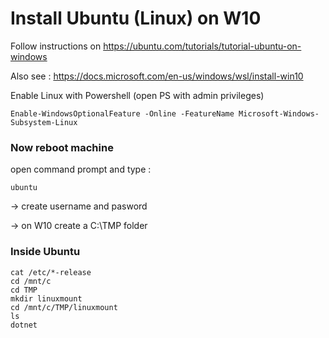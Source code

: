 # Install Ubuntu (Linux) on W10
Follow instructions on   https://ubuntu.com/tutorials/tutorial-ubuntu-on-windows

Also see : https://docs.microsoft.com/en-us/windows/wsl/install-win10

Enable Linux with Powershell (open PS with admin privileges)

	Enable-WindowsOptionalFeature -Online -FeatureName Microsoft-Windows-Subsystem-Linux


### Now reboot machine

open command prompt and type :

	ubuntu
	
-> create username and pasword

-> on W10 create a C:\TMP folder

### Inside Ubuntu

    cat /etc/*-release
    cd /mnt/c
    cd TMP
    mkdir linuxmount
    cd /mnt/c/TMP/linuxmount
    ls
    dotnet
    
<!--stackedit_data:
eyJoaXN0b3J5IjpbLTExNzU1MTIyNjBdfQ==
-->